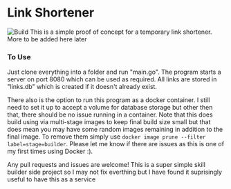 # Link Shortener
![Build](https://github.com/EMH333/Shortener/workflows/Go/badge.svg)
This is a simple proof of concept for a temporary link shortener. More to be added here later

### To Use
Just clone everything into a folder and run "main.go". The program starts a server on port 8080 which can be used as required. All links are stored in "links.db" which is created if it doesn't already exist. 

There also is the option to run this program as a docker container. I still need to set it up to accept a volume for database storage but other then that, there should be no issue running in a container. Note that this does build using via multi-stage images to keep final build size small but that does mean you may have some random images remaining in addition to the final image. To remove them simply use `docker image prune --filter label=stage=builder`. Please let me know if there are issues as this is one of my first times using Docker :).


Any pull requests and issues are welcome! This is a super simple skill builder side project so I may not fix everthing but I have found it suprisingly useful to have this as a service
